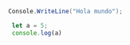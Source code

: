 ```csharp
  Console.WriteLine("Hola mundo");
```

```javascript
   let a = 5;
   console.log(a)
```
